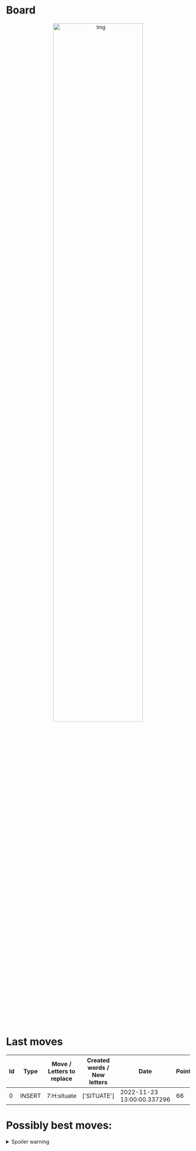 
# Board

<p align="center">
<img src="https://raw.githubusercontent.com/radosz99/radosz99/main/board.png" width=70% alt="Img"/>
    </p>
    
# Last moves

| Id | Type | Move / Letters to replace | Created words / New letters | Date | Points | Player | 
| - | - | - | - | - | - | - |
|0| INSERT | 7:H:situate | ['SITUATE'] | 2022-11-23 13:00:00.337296 | 66 | Tom |
# Possibly best moves:

<details>
  <summary>Spoiler warning</summary>
  
  | Id | Move | Issue title | Points | Link |
  | - | - | - | - | - | 
|1| N:1:monishes | scrabble&#124;move&#124;N:1:monishes | 80 | https://github.com/radosz99/radosz99/issues/new?title=scrabble|move|N:1:monishes&body=Just+push+%27Submit+new+issue%27+or+update+with+your+move.
|2| N:2:hominess | scrabble&#124;move&#124;N:2:hominess | 67 | https://github.com/radosz99/radosz99/issues/new?title=scrabble|move|N:2:hominess&body=Just+push+%27Submit+new+issue%27+or+update+with+your+move.
|3| N:1:shimose | scrabble&#124;move&#124;N:1:shimose | 28 | https://github.com/radosz99/radosz99/issues/new?title=scrabble|move|N:1:shimose&body=Just+push+%27Submit+new+issue%27+or+update+with+your+move.
|4| L:6:hansoms | scrabble&#124;move&#124;L:6:hansoms | 24 | https://github.com/radosz99/radosz99/issues/new?title=scrabble|move|L:6:hansoms&body=Just+push+%27Submit+new+issue%27+or+update+with+your+move.
|5| L:5:shamois | scrabble&#124;move&#124;L:5:shamois | 24 | https://github.com/radosz99/radosz99/issues/new?title=scrabble|move|L:5:shamois&body=Just+push+%27Submit+new+issue%27+or+update+with+your+move.
|6| M:7:tomish | scrabble&#124;move&#124;M:7:tomish | 24 | https://github.com/radosz99/radosz99/issues/new?title=scrabble|move|M:7:tomish&body=Just+push+%27Submit+new+issue%27+or+update+with+your+move.
|7| M:6:stonish | scrabble&#124;move&#124;M:6:stonish | 24 | https://github.com/radosz99/radosz99/issues/new?title=scrabble|move|M:6:stonish&body=Just+push+%27Submit+new+issue%27+or+update+with+your+move.
|8| M:2:monists | scrabble&#124;move&#124;M:2:monists | 22 | https://github.com/radosz99/radosz99/issues/new?title=scrabble|move|M:2:monists&body=Just+push+%27Submit+new+issue%27+or+update+with+your+move.
|9| L:6:hansom | scrabble&#124;move&#124;L:6:hansom | 22 | https://github.com/radosz99/radosz99/issues/new?title=scrabble|move|L:6:hansom&body=Just+push+%27Submit+new+issue%27+or+update+with+your+move.
|10| L:3:sisham | scrabble&#124;move&#124;L:3:sisham | 22 | https://github.com/radosz99/radosz99/issues/new?title=scrabble|move|L:3:sisham&body=Just+push+%27Submit+new+issue%27+or+update+with+your+move.
</details>
    